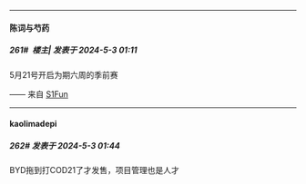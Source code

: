 ﻿
*****

####  陈词与芍药  
##### 261#         楼主| 发表于 2024-5-3 01:11

5月21号开启为期六周的季前赛

—— 来自 [S1Fun](https://s1fun.koalcat.com)


*****

####  kaolimadepi  
##### 262#       发表于 2024-5-3 01:44

BYD拖到打COD21了才发售，项目管理也是人才

